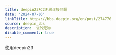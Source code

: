 ```yaml
---
title: deepin23RC2无线连接问题
date: '2024-07-06'
linkTitle: https://bbs.deepin.org/en/post/274770
source: deepin_bbs
description:  诚外无物 
disable_comments: true
---
```

使用deepin23

